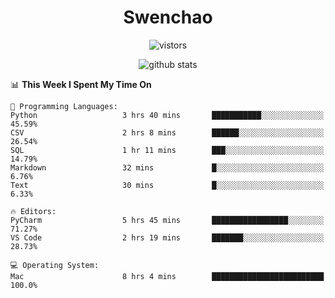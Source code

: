 <h1 align="center">Swenchao</h3>

<p align="center">
  <img src="https://visitor-badge.glitch.me/badge?page_id=Swenchao" alt="vistors" />
</p>

<p align="center">
  <img src="https://github-readme-stats.vercel.app/api?username=Swenchao&count_private=true&show_icons=true&theme=vue-dark&hide_title=true" alt="github stats" />
</p>

<!--START_SECTION:waka-->
📊 **This Week I Spent My Time On** 

```text
💬 Programming Languages: 
Python                   3 hrs 40 mins       ███████████░░░░░░░░░░░░░░   45.59% 
CSV                      2 hrs 8 mins        ██████░░░░░░░░░░░░░░░░░░░   26.54% 
SQL                      1 hr 11 mins        ███░░░░░░░░░░░░░░░░░░░░░░   14.79% 
Markdown                 32 mins             █░░░░░░░░░░░░░░░░░░░░░░░░   6.76% 
Text                     30 mins             █░░░░░░░░░░░░░░░░░░░░░░░░   6.33%

🔥 Editors: 
PyCharm                  5 hrs 45 mins       █████████████████░░░░░░░░   71.27% 
VS Code                  2 hrs 19 mins       ███████░░░░░░░░░░░░░░░░░░   28.73%

💻 Operating System: 
Mac                      8 hrs 4 mins        █████████████████████████   100.0%

```


<!--END_SECTION:waka-->
